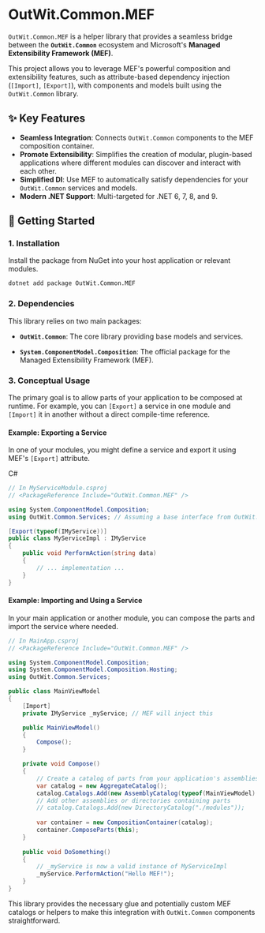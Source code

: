 ﻿
# OutWit.Common.MEF

`OutWit.Common.MEF` is a helper library that provides a seamless bridge between the **`OutWit.Common`** ecosystem and Microsoft's **Managed Extensibility Framework (MEF)**.

This project allows you to leverage MEF's powerful composition and extensibility features, such as attribute-based dependency injection (`[Import]`, `[Export]`), with components and models built using the `OutWit.Common` library.

## ✨ Key Features

* **Seamless Integration**: Connects `OutWit.Common` components to the MEF composition container.
* **Promote Extensibility**: Simplifies the creation of modular, plugin-based applications where different modules can discover and interact with each other.
* **Simplified DI**: Use MEF to automatically satisfy dependencies for your `OutWit.Common` services and models.
* **Modern .NET Support**: Multi-targeted for .NET 6, 7, 8, and 9. 

## 🚀 Getting Started

### 1. Installation

Install the package from NuGet into your host application or relevant modules.

```bash
dotnet add package OutWit.Common.MEF
````

### 2. Dependencies

This library relies on two main packages:

- **`OutWit.Common`**: The core library providing base models and services.
    
- **`System.ComponentModel.Composition`**: The official package for the Managed Extensibility Framework (MEF).
    

### 3. Conceptual Usage

The primary goal is to allow parts of your application to be composed at runtime. For example, you can `[Export]` a service in one module and `[Import]` it in another without a direct compile-time reference.

#### Example: Exporting a Service

In one of your modules, you might define a service and export it using MEF's `[Export]` attribute.

C#

```csharp
// In MyServiceModule.csproj
// <PackageReference Include="OutWit.Common.MEF" />

using System.ComponentModel.Composition;
using OutWit.Common.Services; // Assuming a base interface from OutWit.Common

[Export(typeof(IMyService))]
public class MyServiceImpl : IMyService
{
    public void PerformAction(string data)
    {
        // ... implementation ...
    }
}
```

#### Example: Importing and Using a Service

In your main application or another module, you can compose the parts and import the service where needed.

```csharp
// In MainApp.csproj
// <PackageReference Include="OutWit.Common.MEF" />

using System.ComponentModel.Composition;
using System.ComponentModel.Composition.Hosting;
using OutWit.Common.Services;

public class MainViewModel
{
    [Import]
    private IMyService _myService; // MEF will inject this

    public MainViewModel()
    {
        Compose();
    }

    private void Compose()
    {
        // Create a catalog of parts from your application's assemblies
        var catalog = new AggregateCatalog();
        catalog.Catalogs.Add(new AssemblyCatalog(typeof(MainViewModel).Assembly));
        // Add other assemblies or directories containing parts
        // catalog.Catalogs.Add(new DirectoryCatalog("./modules"));
        
        var container = new CompositionContainer(catalog);
        container.ComposeParts(this);
    }
    
    public void DoSomething()
    {
        // _myService is now a valid instance of MyServiceImpl
        _myService.PerformAction("Hello MEF!");
    }
}
```

This library provides the necessary glue and potentially custom MEF catalogs or helpers to make this integration with `OutWit.Common` components straightforward.